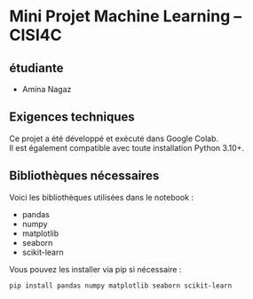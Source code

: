 # Mini Projet Machine Learning – CISI4C

## étudiante

- Amina Nagaz

## Exigences techniques

Ce projet a été développé et exécuté dans Google Colab.  
Il est également compatible avec toute installation Python 3.10+.

## Bibliothèques nécessaires

Voici les bibliothèques utilisées dans le notebook :

- pandas
- numpy
- matplotlib
- seaborn
- scikit-learn

Vous pouvez les installer via pip si nécessaire :

```bash
pip install pandas numpy matplotlib seaborn scikit-learn
